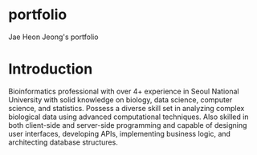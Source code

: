 # portfolio
 Jae Heon Jeong's portfolio
 
# Introduction
 Bioinformatics professional with over 4+ experience in Seoul National University with solid knowledge on
biology, data science, computer science, and statistics. Possess a diverse skill set in analyzing complex
biological data using advanced computational techniques. Also skilled in both client-side and server-side programming and capable of
designing user interfaces, developing APIs, implementing business logic, and architecting database structures.
